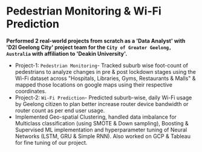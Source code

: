 # Pedestrian Monitoring & Wi-Fi Prediction

**Performed 2 real-world projects from scratch as a 'Data Analyst' with 'D2I Geelong City' project team for the `City of Greater Geelong, Australia` with affiliation to 'Deakin University'.**

* Project-1: `Pedestrian Monitoring`- Tracked suburb wise foot-count of pedestrians to analyze changes in pre & post lockdown stages using the Wi-Fi dataset across "Hospitals, Libraries, Gyms, Restaurants & Malls" & mapped those locations on google maps using their respective coordinates. 
* Project-2: `Wi-Fi Prediction`- Predicted suburb-wise, daily Wi-Fi usage by Geelong citizen to plan better increase router device bandwidth or router count as per end user usage.
* Implemented Geo-spatial Clustering, handled data imbalance for Multiclass classification (using SMOTE & Down sampling), Boosting & Supervised ML implementation and hyperparameter tuning of Neural Networks (LSTM, GRU & Simple RNN). Also worked on GCP & Tableau for fine tuning of our project.
 
